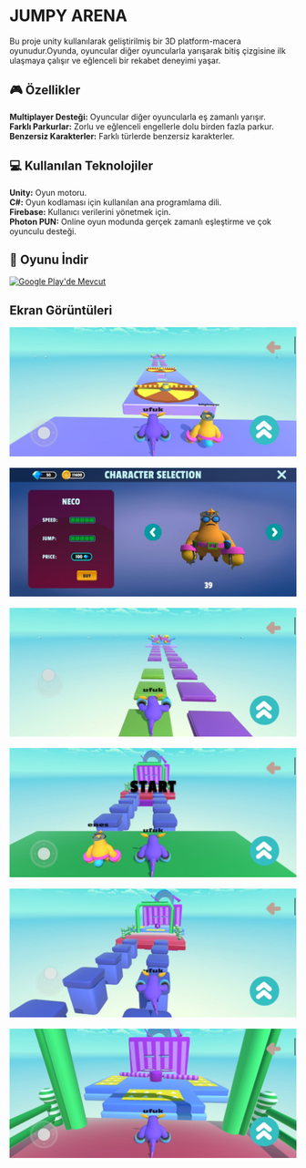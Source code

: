 # JUMPY ARENA

Bu proje unity kullanılarak geliştirilmiş bir 3D platform-macera oyunudur.Oyunda, oyuncular diğer oyuncularla yarışarak bitiş çizgisine ilk ulaşmaya çalışır ve eğlenceli bir rekabet deneyimi yaşar.

## 🎮 Özellikler

**Multiplayer Desteği:** Oyuncular diğer oyuncularla eş zamanlı yarışır.<br>
**Farklı Parkurlar:** Zorlu ve eğlenceli engellerle dolu birden fazla parkur.<br>
**Benzersiz Karakterler:** Farklı türlerde benzersiz karakterler.

## 💻 Kullanılan Teknolojiler

  **Unity:** Oyun motoru.<br>
  **C#:** Oyun kodlaması için kullanılan ana programlama dili.<br>
  **Firebase:** Kullanıcı verilerini yönetmek için.<br>
  **Photon PUN:**  Online oyun modunda gerçek zamanlı eşleştirme ve çok oyunculu desteği.


## 📲 Oyunu İndir
   [![Google Play'de Mevcut](https://upload.wikimedia.org/wikipedia/commons/7/78/Google_Play_Store_badge_EN.svg)](https://play.google.com/store/apps/details?id=com.MaveraGame.JumpyRoyale&pcampaignid=web_share)


  ## Ekran Görüntüleri

 ![Oyun Görüntüsü](Screenshots/1.jpg)
&nbsp;
![Oyun Görüntüsü](Screenshots/2.jpg)
&nbsp;
![Oyun Görüntüsü](Screenshots/3.jpg)
&nbsp;
![Oyun Görüntüsü](Screenshots/4.jpg)
&nbsp;
![Oyun Görüntüsü](Screenshots/5.jpg)
&nbsp;
![Oyun Görüntüsü](Screenshots/6.jpg)
